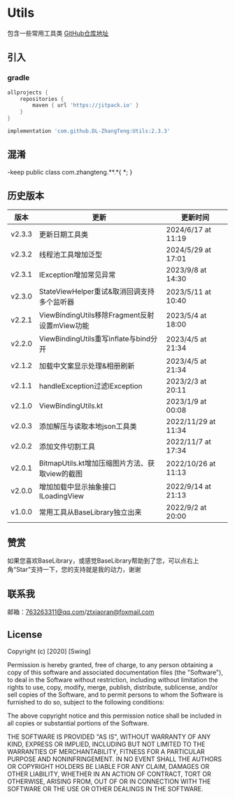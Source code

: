 # Utils

包含一些常用工具类
[GitHub仓库地址](https://github.com/DL-ZhangTeng/Utils)

## 引入

### gradle

```groovy
allprojects {
    repositories {
        maven { url 'https://jitpack.io' }
    }
}

implementation 'com.github.DL-ZhangTeng:Utils:2.3.3'
```

## 混淆

-keep public class com.zhangteng.**.*{ *; }

## 历史版本

| 版本     | 更新                                    | 更新时间                |
|--------|---------------------------------------|---------------------|
| v2.3.3 | 更新日期工具类                               | 2024/6/17 at 11:19  |
| v2.3.2 | 线程池工具增加泛型                             | 2024/5/29 at 17:01  |
| v2.3.1 | IException增加常见异常                      | 2023/9/8 at 14:30   |
| v2.3.0 | StateViewHelper重试&取消回调支持多个监听器         | 2023/5/11 at 10:40  |
| v2.2.1 | ViewBindingUtils移除Fragment反射设置mView功能 | 2023/5/4 at 18:00   |
| v2.2.0 | ViewBindingUtils重写inflate与bind分开      | 2023/4/5 at 21:34   |
| v2.1.2 | 加载中文案显示处理&相册刷新                        | 2023/4/5 at 21:34   |
| v2.1.1 | handleException过滤IException           | 2023/2/3 at 20:11   |
| v2.1.0 | ViewBindingUtils.kt                   | 2023/1/9 at 00:08   |
| v2.0.3 | 添加解压与读取本地json工具类                      | 2022/11/29 at 11:34 |
| v2.0.2 | 添加文件切割工具                              | 2022/11/7 at 17:34  |
| v2.0.1 | BitmapUtils.kt增加压缩图片方法、获取view的截图      | 2022/10/26 at 11:13 |
| v2.0.0 | 增加加载中显示抽象接口ILoadingView               | 2022/9/14 at 21:13  |
| v1.0.0 | 常用工具从BaseLibrary独立出来                  | 2022/9/2 at 20:00   |

## 赞赏

如果您喜欢BaseLibrary，或感觉BaseLibrary帮助到了您，可以点右上角“Star”支持一下，您的支持就是我的动力，谢谢

## 联系我

邮箱：763263311@qq.com/ztxiaoran@foxmail.com

## License

Copyright (c) [2020] [Swing]

Permission is hereby granted, free of charge, to any person obtaining a copy
of this software and associated documentation files (the "Software"), to deal
in the Software without restriction, including without limitation the rights
to use, copy, modify, merge, publish, distribute, sublicense, and/or sell
copies of the Software, and to permit persons to whom the Software is
furnished to do so, subject to the following conditions:

The above copyright notice and this permission notice shall be included in all
copies or substantial portions of the Software.

THE SOFTWARE IS PROVIDED "AS IS", WITHOUT WARRANTY OF ANY KIND, EXPRESS OR
IMPLIED, INCLUDING BUT NOT LIMITED TO THE WARRANTIES OF MERCHANTABILITY,
FITNESS FOR A PARTICULAR PURPOSE AND NONINFRINGEMENT. IN NO EVENT SHALL THE
AUTHORS OR COPYRIGHT HOLDERS BE LIABLE FOR ANY CLAIM, DAMAGES OR OTHER
LIABILITY, WHETHER IN AN ACTION OF CONTRACT, TORT OR OTHERWISE, ARISING FROM,
OUT OF OR IN CONNECTION WITH THE SOFTWARE OR THE USE OR OTHER DEALINGS IN THE
SOFTWARE.
